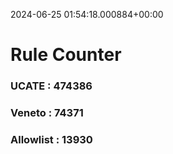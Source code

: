 2024-06-25 01:54:18.000884+00:00
# Rule Counter 
 ### UCATE : 474386

 ### Veneto : 74371

 ### Allowlist : 13930